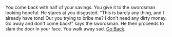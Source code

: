 You come back with half of your savings. You give it to the swordsman looking hopeful.
He stares at you disgusted. "This is barely any thing, and I already have tons! Our you trying
to bribe me? I don't need any dirty money. Go away and don't come back!" 
says the swordsman. He then proceeds to slam the door in your face. You walk away sad.
[Go Back](./fighting.md).